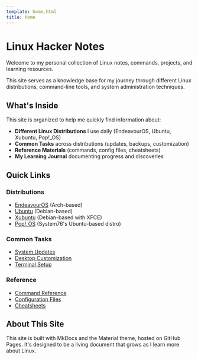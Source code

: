```yaml
---
template: home.html
title: Home
---
```


# Linux Hacker Notes

Welcome to my personal collection of Linux notes, commands, projects, and learning resources.

This site serves as a knowledge base for my journey through different Linux distributions, command-line tools, and system administration techniques.

## What's Inside

This site is organized to help me quickly find information about:

- **Different Linux Distributions** I use daily (EndeavourOS, Ubuntu, Xubuntu, Pop!_OS)
- **Common Tasks** across distributions (updates, backups, customization)
- **Reference Materials** (commands, config files, cheatsheets)
- **My Learning Journal** documenting progress and discoveries

## Quick Links

### Distributions
- [EndeavourOS](distributions/arch-based/endeavoros/index.md) (Arch-based)
- [Ubuntu](distributions/debian-based/ubuntu/index.md) (Debian-based)
- [Xubuntu](distributions/debian-based/xubuntu/index.md) (Debian-based with XFCE)
- [Pop!_OS](distributions/debian-based/pop-os/index.md) (System76's Ubuntu-based distro)

### Common Tasks
- [System Updates](tasks/system-maintenance/updates.md)
- [Desktop Customization](tasks/customization/desktop-environments.md)
- [Terminal Setup](tasks/customization/terminal.md)

### Reference
- [Command Reference](reference/commands/index.md)
- [Configuration Files](reference/config-files/etc-explained.md)
- [Cheatsheets](reference/cheatsheets/bash.md)

## About This Site

This site is built with MkDocs and the Material theme, hosted on GitHub Pages. It's designed to be a living document that grows as I learn more about Linux.